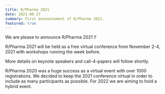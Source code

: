 ```yaml
---
title: R/Pharma 2021
date: 2021-06-17
summary: First announcement of R/Pharma 2021.
featured: true
---
```


We are please to announce R/Pharma 2021 !!

R/Pharma 2021 will be held as a free virtual conference from November 2-4, 2021 with workshops running the week before.

More details on keynote speakers and call-4-papers will follow shortly.

R/Pharma 2020 was a huge success as a virtual event with over 1000 registrations.  We decided to keep the 2021 conference virtual in order to include as many participants as possible.  For 2022 we are aiming to hold a hybrid event.
